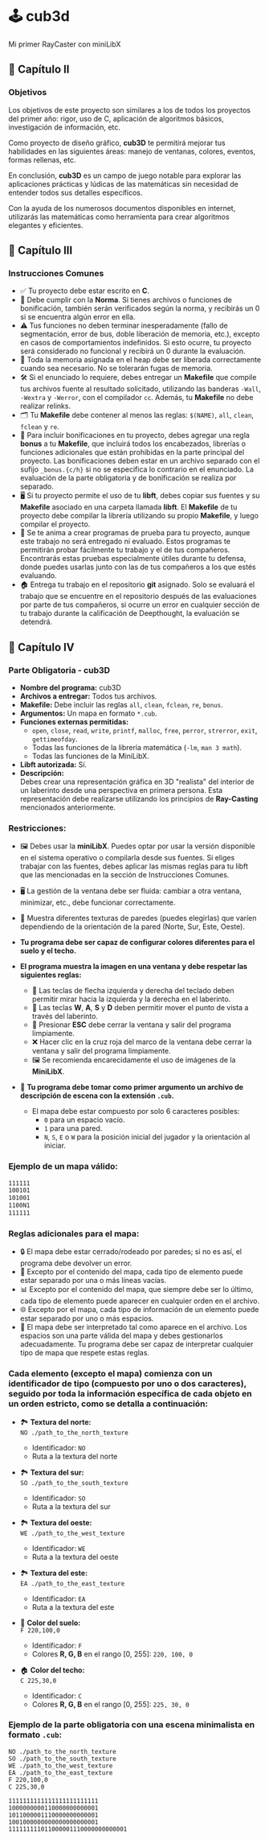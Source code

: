 # 🕹️ **cub3d**  
Mi primer RayCaster con miniLibX

## 🎯 **Capítulo II**  
### **Objetivos**  
Los objetivos de este proyecto son similares a los de todos los proyectos del primer año: rigor, uso de C, aplicación de algoritmos básicos, investigación de información, etc.  

Como proyecto de diseño gráfico, **cub3D** te permitirá mejorar tus habilidades en las siguientes áreas: manejo de ventanas, colores, eventos, formas rellenas, etc.  

En conclusión, **cub3D** es un campo de juego notable para explorar las aplicaciones prácticas y lúdicas de las matemáticas sin necesidad de entender todos sus detalles específicos.  

Con la ayuda de los numerosos documentos disponibles en internet, utilizarás las matemáticas como herramienta para crear algoritmos elegantes y eficientes.

## 📜 **Capítulo III**  
### **Instrucciones Comunes**  

- ✅ Tu proyecto debe estar escrito en **C**.  
- 📏 Debe cumplir con la **Norma**. Si tienes archivos o funciones de bonificación, también serán verificados según la norma, y recibirás un 0 si se encuentra algún error en ella.  
- ⚠️ Tus funciones no deben terminar inesperadamente (fallo de segmentación, error de bus, doble liberación de memoria, etc.), excepto en casos de comportamientos indefinidos. Si esto ocurre, tu proyecto será considerado no funcional y recibirá un 0 durante la evaluación.  
- 🧠 Toda la memoria asignada en el heap debe ser liberada correctamente cuando sea necesario. No se tolerarán fugas de memoria.  
- 🛠️ Si el enunciado lo requiere, debes entregar un **Makefile** que compile tus archivos fuente al resultado solicitado, utilizando las banderas `-Wall`, `-Wextra` y `-Werror`, con el compilador `cc`. Además, tu **Makefile** no debe realizar relinks.  
- 🗂️ Tu **Makefile** debe contener al menos las reglas: `$(NAME)`, `all`, `clean`, `fclean` y `re`.  
- 🎁 Para incluir bonificaciones en tu proyecto, debes agregar una regla **bonus** a tu **Makefile**, que incluirá todos los encabezados, librerías o funciones adicionales que están prohibidas en la parte principal del proyecto. Las bonificaciones deben estar en un archivo separado con el sufijo `_bonus.{c/h}` si no se especifica lo contrario en el enunciado. La evaluación de la parte obligatoria y de bonificación se realiza por separado.  
- 🖥️ Si tu proyecto permite el uso de tu **libft**, debes copiar sus fuentes y su **Makefile** asociado en una carpeta llamada **libft**. El **Makefile** de tu proyecto debe compilar la librería utilizando su propio **Makefile**, y luego compilar el proyecto.  
- 🔧 Se te anima a crear programas de prueba para tu proyecto, aunque este trabajo no será entregado ni evaluado. Estos programas te permitirán probar fácilmente tu trabajo y el de tus compañeros. Encontrarás estas pruebas especialmente útiles durante tu defensa, donde puedes usarlas junto con las de tus compañeros a los que estés evaluando.  
- 🏠 Entrega tu trabajo en el repositorio **git** asignado. Solo se evaluará el trabajo que se encuentre en el repositorio después de las evaluaciones por parte de tus compañeros, si ocurre un error en cualquier sección de tu trabajo durante la calificación de Deepthought, la evaluación se detendrá.

## 📝 **Capítulo IV**  
### **Parte Obligatoria - cub3D**  

- **Nombre del programa:** cub3D  
- **Archivos a entregar:** Todos tus archivos.  
- **Makefile:** Debe incluir las reglas `all`, `clean`, `fclean`, `re`, `bonus`.  
- **Argumentos:** Un mapa en formato `*.cub`.  
- **Funciones externas permitidas:**  
  - `open`, `close`, `read`, `write`, `printf`, `malloc`, `free`, `perror`, `strerror`, `exit`, `gettimeofday`.  
  - Todas las funciones de la librería matemática (`-lm`, `man 3 math`).  
  - Todas las funciones de la MiniLibX.  
- **Libft autorizada:** Sí.  
- **Descripción:**  
  Debes crear una representación gráfica en 3D "realista" del interior de un laberinto desde una perspectiva en primera persona. Esta representación debe realizarse utilizando los principios de **Ray-Casting** mencionados anteriormente.  

### **Restricciones:**  
- 🖼️ Debes usar la **miniLibX**. Puedes optar por usar la versión disponible en el sistema operativo o compilarla desde sus fuentes. Si eliges trabajar con las fuentes, debes aplicar las mismas reglas para tu libft que las mencionadas en la sección de Instrucciones Comunes.  
- 🖥️ La gestión de la ventana debe ser fluida: cambiar a otra ventana, minimizar, etc., debe funcionar correctamente.  
- 🧱 Muestra diferentes texturas de paredes (puedes elegirlas) que varíen dependiendo de la orientación de la pared (Norte, Sur, Este, Oeste).

- **Tu programa debe ser capaz de configurar colores diferentes para el suelo y el techo.**  
- **El programa muestra la imagen en una ventana y debe respetar las siguientes reglas:**  
  - 🏹 Las teclas de flecha izquierda y derecha del teclado deben permitir mirar hacia la izquierda y la derecha en el laberinto.  
  - 🏃 Las teclas **W**, **A**, **S** y **D** deben permitir mover el punto de vista a través del laberinto.  
  - 🚪 Presionar **ESC** debe cerrar la ventana y salir del programa limpiamente.  
  - ❌ Hacer clic en la cruz roja del marco de la ventana debe cerrar la ventana y salir del programa limpiamente.  
  - 🖼️ Se recomienda encarecidamente el uso de imágenes de la **MiniLibX**.  

- 📝 **Tu programa debe tomar como primer argumento un archivo de descripción de escena con la extensión `.cub`.**  
  - El mapa debe estar compuesto por solo 6 caracteres posibles:  
    - `0` para un espacio vacío.  
    - `1` para una pared.  
    - `N`, `S`, `E` o `W` para la posición inicial del jugador y la orientación al iniciar.  

### **Ejemplo de un mapa válido:**  
``` bash
111111
100101
101001
1100N1
111111
```

### **Reglas adicionales para el mapa:**  
- 🔒 El mapa debe estar cerrado/rodeado por paredes; si no es así, el programa debe devolver un error.  
- 📄 Excepto por el contenido del mapa, cada tipo de elemento puede estar separado por una o más líneas vacías.  
- 📊 Excepto por el contenido del mapa, que siempre debe ser lo último, cada tipo de elemento puede aparecer en cualquier orden en el archivo.  
- 🌐 Excepto por el mapa, cada tipo de información de un elemento puede estar separado por uno o más espacios.  
- 🧭 El mapa debe ser interpretado tal como aparece en el archivo. Los espacios son una parte válida del mapa y debes gestionarlos adecuadamente. Tu programa debe ser capaz de interpretar cualquier tipo de mapa que respete estas reglas.

### **Cada elemento (excepto el mapa) comienza con un identificador de tipo** (compuesto por uno o dos caracteres), seguido por toda la información específica de cada objeto en un orden estricto, como se detalla a continuación:  

- 🏞️ **Textura del norte:**  
    `NO ./path_to_the_north_texture`  
    - Identificador: `NO`  
    - Ruta a la textura del norte  

- 🏞️ **Textura del sur:**  
    `SO ./path_to_the_south_texture`  
    - Identificador: `SO`  
    - Ruta a la textura del sur  

- 🏞️ **Textura del oeste:**  
    `WE ./path_to_the_west_texture`  
    - Identificador: `WE`  
    - Ruta a la textura del oeste  

- 🏞️ **Textura del este:**  
    `EA ./path_to_the_east_texture`  
    - Identificador: `EA`  
    - Ruta a la textura del este  

- 🏡 **Color del suelo:**  
    `F 220,100,0`  
    - Identificador: `F`  
    - Colores **R, G, B** en el rango [0, 255]: `220, 100, 0`  

- 🏠 **Color del techo:**  
  `C 225,30,0`  
  - Identificador: `C`  
  - Colores **R, G, B** en el rango [0, 255]: `225, 30, 0`  

### **Ejemplo de la parte obligatoria con una escena minimalista en formato `.cub`:**  
```
NO ./path_to_the_north_texture
SO ./path_to_the_south_texture
WE ./path_to_the_west_texture
EA ./path_to_the_east_texture
F 220,100,0
C 225,30,0

1111111111111111111111111
1000000000110000000000001
1011000001110000000000001
1001000000000000000000001
111111111011000001110000000000001
```
